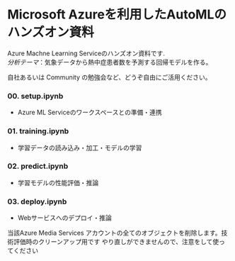 # Microsoft Azureを利用したAutoMLのハンズオン資料
Azure Machne Learning Serviceのハンズオン資料です.<br>
*分析テーマ*：気象データから熱中症患者数を予測する回帰モデルを作る。

自社あるいは Community の勉強会など、どうぞ自由にご活用ください。

### 00. setup.ipynb
- Azure ML Serviceのワークスペースとの準備・連携

### 01. training.ipynb
- 学習データの読み込み・加工・モデルの学習

### 02. predict.ipynb
- 学習モデルの性能評価・推論

### 03. deploy.ipynb
- Webサービスへのデプロイ・推論

当該Azure Media Services アカウントの全てのオブジェクトを削除します。技術評価時のクリーンアップ用です
やり直しができませんので、注意をして使ってください